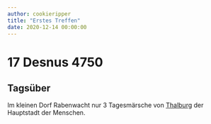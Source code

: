 ```yaml
---
author: cookieripper
title: "Erstes Treffen"
date: 2020-12-14 00:00:00 
---
```

# 17 Desnus 4750

## Tagsüber
Im kleinen Dorf Rabenwacht nur 3 Tagesmärsche von [Thalburg](../_lore/Thalburg.md) der Hauptstadt der Menschen.
